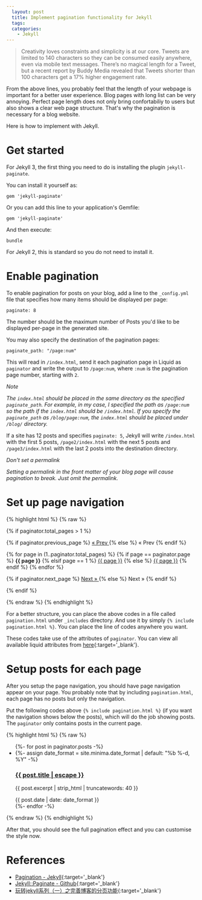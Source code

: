 ```yaml
---
  layout: post
  title: Implement pagination functionality for Jekyll
  tags:
  categories:
    - Jekyll
---
```


> Creativity loves constraints and simplicity is at our core. Tweets are limited to 140 characters so they can be consumed easily anywhere, even via mobile text messages. There’s no magical length for a Tweet, but a recent report by Buddy Media revealed that Tweets shorter than 100 characters get a 17% higher engagement rate.

<!--more-->

From the above lines, you probably feel that the length of your webpage is important
for a better user experience. Blog pages with long list can be very annoying.
Perfect page length does not only bring confortabiliy to users but also
shows a clear web page structure. That's why the pagination is necessary for
a blog website.

Here is how to implement with Jekyll.

# **Get started**

For Jekyll 3, the first thing you need to do is installing the plugin
`jekyll-paginate`.

You can install it yourself as:

```
gem 'jekyll-paginate'
```

Or you can add this line to your application's Gemfile:

```
gem 'jekyll-paginate'
```

And then execute:

```
bundle
```

For Jekyll 2, this is standard so you do not need to install it.

# **Enable pagination**

To enable pagination for posts on your blog, add a line to the `_config.yml` file that specifies how many items should be displayed per page:

```
paginate: 8
```

The number should be the maximum number of Posts you'd like to be displayed per-page in the generated site.

You may also specify the destination of the pagination pages:

```
paginate_path: "/page:num"
```

This will read in `/index.html`, send it each pagination page in Liquid as `paginator` and write the output to `/page:num`, where `:num` is the pagination page number, starting with `2`.

*Note*

*The `index.html` should be placed in the same directory as the specified `paginate_path`. For example, in my case, I specified the path as `/page:num` so the path if the `index.html` should be `/index.html`. If you specify the `paginate_path` as `/blog/page:num`, the `index.html` should be placed under `/blog/` directory.*


If a site has 12 posts and specifies `paginate: 5`, Jekyll will write `/index.html` with the first 5 posts, `/page2/index.html` with the next 5 posts and `/page3/index.html` with the last 2 posts into the destination directory.

*Don't set a permalink*

*Setting a permalink in the front matter of your blog page will cause pagination to break. Just omit the permalink.*

# **Set up page navigation**

{% highlight html %}
{% raw %}

{% if paginator.total_pages > 1 %}
<div class="pagination">
  {% if paginator.previous_page %}
    <a href="{{ paginator.previous_page_path | relative_url }}">
      &laquo; Prev
    </a>
  {% else %}
    <span>&laquo; Prev</span>
  {% endif %}

  {% for page in (1..paginator.total_pages) %}
    {% if page == paginator.page %}
      <b>{{ page }}</b>
    {% elsif page == 1 %}
      <a class="page-i" href="{{ site.url | relative_url }}">{{ page }}</a>
    {% else %}
      <a class="page-i" href="{{ site.paginate_path | relative_url | replace: ':num', page }}">{{ page }}</a>
    {% endif %}
  {% endfor %}

  {% if paginator.next_page %}
    <a href="{{ paginator.next_page_path | relative_url }}">
      Next &raquo;
    </a>
  {% else %}
    <span>Next &raquo;</span>
  {% endif %}
</div>
{% endif %}

{% endraw %}
{% endhighlight %}

For a better structure, you can place the above codes in a file called `pagination.html`
under `_includes` directory. And use it by simply `{% include pagination.html %}`. You can place the line of codes anywhere you want.

These codes take use of the attributes of `paginator`. You can view all available liquid attributes from [here](https://jekyllrb.com/docs/pagination/#liquid-attributes-available){:target='_blank'}.

# **Setup posts for each page**

After you setup the page navigation, you should have page navigation appear on your
page. You probably note that by including `pagination.html`, each page has no
posts but only the navigation.

Put the following codes above `{% include pagination.html %}` (if you want the
navigation shows below the posts), which will do the job showing posts. The `paginator`
only contains posts in the current page.

{% highlight html %}
{% raw %}

<ul class="post-list">
  {%- for post in paginator.posts -%}
  <li>
    {%- assign date_format = site.minima.date_format | default: "%b %-d, %Y" -%}
    <h3 class="post-title">
      <a class="post-link" href="{{ post.url | relative_url }}">
        {{ post.title | escape }}
      </a>
    </h3>
    <p class="post-excerpt">
      {{ post.excerpt | strip_html | truncatewords: 40 }}
    </p>
    <div class="post-meta">{{ post.date | date: date_format }}</div>
  </li>
  {%- endfor -%}
</ul>

{% endraw %}
{% endhighlight %}

After that, you should see the full pagination effect and you can customise the style now.

# **References**

- [Pagination - Jekyll](https://jekyllrb.com/docs/pagination/){:target='_blank'}
- [Jekyll::Paginate - Github](https://github.com/jekyll/jekyll-paginate#readme){:target='_blank'}
- [玩转jekyll系列（一）之完善博客的分页功能](https://www.thinktxt.com/jekyll/2017/01/23/jekyll-series-blog-paginate.html){:target='_blank'}
